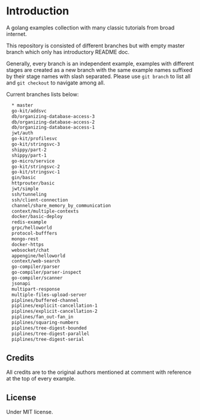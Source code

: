 # Introduction

A golang examples collection with many classic tutorials from broad internet.

This repository is consisted of different branches but with empty master branch which only has introductory README doc.

Generally, every branch is an independent example, examples with different stages are created as a new branch with the same example names suffixed by their stage names with slash separated. Please use `git branch` to list all and `git checkout` to navigate among all.

Current branches lists below:

```bash
  * master
  go-kit/addsvc
  db/organizing-database-access-3
  db/organizing-database-access-2
  db/organizing-database-access-1
  jwt/auth
  go-kit/profilesvc
  go-kit/stringsvc-3
  shippy/part-2
  shippy/part-1
  go-micro/service
  go-kit/stringsvc-2
  go-kit/stringsvc-1
  gin/basic
  httprouter/basic
  jwt/simple
  ssh/tunneling
  ssh/client-connection
  channel/share_memory_by_communication
  context/multiple-contexts
  docker/basic-deploy
  redis-example
  grpc/helloworld
  protocol-bufffers
  mongo-rest
  docker-https
  websocket/chat
  appengine/helloworld
  context/web-search
  go-compiler/parser
  go-compiler/parser-inspect
  go-compiler/scanner
  jsonapi
  multipart-response
  multiple-files-upload-server
  piplines/buffered-channel
  piplines/explicit-cancellation-1
  piplines/explicit-cancellation-2
  piplines/fan_out-fan_in
  piplines/squaring-numbers
  piplines/tree-digest-bounded
  piplines/tree-digest-parallel
  piplines/tree-digest-serial
```

## Credits

All credits are to the original authors mentioned at comment with reference at the top of every example.

## License

Under MIT license.

